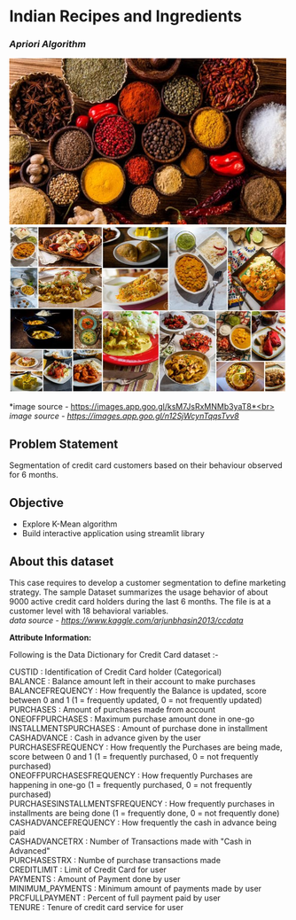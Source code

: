 # **Indian Recipes and Ingredients**
### *Apriori Algorithm*

<img src="https://github.com/sanketpadwal/GCDAI_INSAID_JAN20/blob/main/Algorithms/Apriori/spice_625x350_51471090241.jpg?raw=true" width="500" height="300" /><img src="https://github.com/sanketpadwal/GCDAI_INSAID_JAN20/blob/main/Algorithms/Apriori/assortment-indian-cusine-collage-traditional-foods-arranged-as-cuisine-214330276.jpg?raw=true" width="500" height="300" />


*image source - https://images.app.goo.gl/ksM7JsRxMNMb3yaT8*<br>
*image source - https://images.app.goo.gl/n12SjWcynTqqsTvv8*


## Problem Statement
Segmentation of credit card customers based on their behaviour observed for 6 months.


## Objective
 - Explore K-Mean algorithm
 - Build interactive application using streamlit library 


## About this dataset
This case requires to develop a customer segmentation to define marketing strategy. The
sample Dataset summarizes the usage behavior of about 9000 active credit card holders during the last 6 months. The file is at a customer level with 18 behavioral variables.<br>
*data source - https://www.kaggle.com/arjunbhasin2013/ccdata*

**Attribute Information:**

Following is the Data Dictionary for Credit Card dataset :-

CUSTID : Identification of Credit Card holder (Categorical)<br>
BALANCE : Balance amount left in their account to make purchases<br>
BALANCEFREQUENCY : How frequently the Balance is updated, score between 0 and 1 (1 = frequently updated, 0 = not frequently updated)<br>
PURCHASES : Amount of purchases made from account<br>
ONEOFFPURCHASES : Maximum purchase amount done in one-go<br>
INSTALLMENTSPURCHASES : Amount of purchase done in installment<br>
CASHADVANCE : Cash in advance given by the user<br>
PURCHASESFREQUENCY : How frequently the Purchases are being made, score between 0 and 1 (1 = frequently purchased, 0 = not frequently purchased)<br>
ONEOFFPURCHASESFREQUENCY : How frequently Purchases are happening in one-go (1 = frequently purchased, 0 = not frequently purchased)<br>
PURCHASESINSTALLMENTSFREQUENCY : How frequently purchases in installments are being done (1 = frequently done, 0 = not frequently done)<br>
CASHADVANCEFREQUENCY : How frequently the cash in advance being paid<br>
CASHADVANCETRX : Number of Transactions made with "Cash in Advanced"<br>
PURCHASESTRX : Numbe of purchase transactions made<br>
CREDITLIMIT : Limit of Credit Card for user<br>
PAYMENTS : Amount of Payment done by user<br>
MINIMUM_PAYMENTS : Minimum amount of payments made by user<br>
PRCFULLPAYMENT : Percent of full payment paid by user<br>
TENURE : Tenure of credit card service for user<br>

